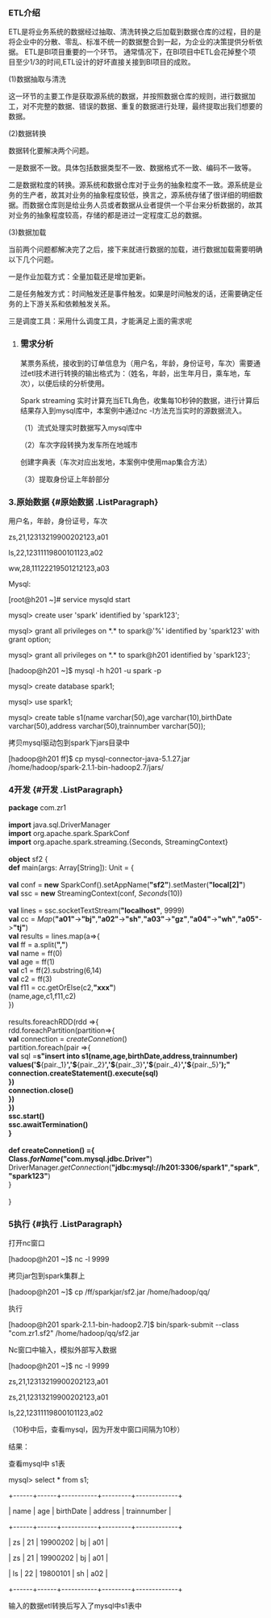 ### ETL介绍

ETL是将业务系统的数据经过抽取、清洗转换之后加载到数据仓库的过程，目的是将企业中的分散、零乱、标准不统一的数据整合到一起，为企业的决策提供分析依据。
ETL是BI项目重要的一个环节。
通常情况下，在BI项目中ETL会花掉整个项目至少1/3的时间,ETL设计的好坏直接关接到BI项目的成败。

(1)数据抽取与清洗

这一环节的主要工作是获取源系统的数据，并按照数据仓库的规则，进行数据加工，对不完整的数据、错误的数据、重复的数据进行处理，最终提取出我们想要的数据。

(2)数据转换

数据转化要解决两个问题。

一是数据不一致。具体包括数据类型不一致、数据格式不一致、编码不一致等。

二是数据粒度的转换。源系统和数据仓库对于业务的抽象粒度不一致。源系统是业务的生产者，故其对业务的抽象程度较低，换言之，源系统存储了很详细的明细数据。而数据仓库则是给业务人员或者数据从业者提供一个平台来分析数据的，故其对业务的抽象程度较高，存储的都是进过一定程度汇总的数据。

(3)数据加载

当前两个问题都解决完了之后，接下来就进行数据的加载，进行数据加载需要明确以下几个问题。

一是作业加载方式：全量加载还是增加更新。

二是任务触发方式：时间触发还是事件触发。如果是时间触发的话，还需要确定任务的上下游关系和依赖触发关系。

三是调度工具：采用什么调度工具，才能满足上面的需求呢

1.  ### 需求分析

    某票务系统，接收到的订单信息为（用户名，年龄，身份证号，车次）需要通过etl技术进行转换的输出格式为：（姓名，年龄，出生年月日，乘车地，车次），以便后续的分析使用。

    Spark streaming
    实时计算充当ETL角色，收集每10秒钟的数据，进行计算后结果存入到mysql库中，本案例中通过nc
    -l方法充当实时的源数据流入。

    （1）流式处理实时数据写入mysql库中

    （2）车次字段转换为发车所在地城市

    创建字典表（车次对应出发地，本案例中使用map集合方法）

    （3）提取身份证上年龄部分

### 3.原始数据 {#原始数据 .ListParagraph}

用户名，年龄，身份证号，车次

zs,21,12313219900202123,a01

ls,22,12311119800101123,a02

ww,28,11122219501212123,a03

Mysql:

\[root@h201 \~\]\# service mysqld start

mysql&gt; create user 'spark' identified by 'spark123';

mysql&gt; grant all privileges on \*.\* to spark@'%' identified by
'spark123' with grant option;

mysql&gt; grant all privileges on \*.\* to spark@h201 identified by
'spark123';

\[hadoop@h201 \~\]\$ mysql -h h201 -u spark -p

mysql&gt; create database spark1;

mysql&gt; use spark1;

mysql&gt; create table s1(name varchar(50),age varchar(10),birthDate
varchar(50),address varchar(50),trainnumber varchar(50));

拷贝mysql驱动包到spark下jars目录中

\[hadoop@h201 ff\]\$ cp mysql-connector-java-5.1.27.jar
/home/hadoop/spark-2.1.1-bin-hadoop2.7/jars/

### 4开发  {#开发 .ListParagraph}

**package** com.zr1\
\
**import** java.sql.DriverManager\
**import** org.apache.spark.SparkConf\
**import** org.apache.spark.streaming.{Seconds, StreamingContext}\
\
**object** sf2 {\
**def** main(args: Array\[String\]): Unit = {\
\
**val** conf = **new**
SparkConf().setAppName(**"sf2"**).setMaster(**"local\[2\]"**)\
**val** ssc = **new** StreamingContext(conf, *Seconds*(10))\
\
**val** lines = ssc.socketTextStream(**"localhost"**, 9999)\
**val** cc =
*Map*(**"a01"**-&gt;**"bj"**,**"a02"**-&gt;**"sh"**,**"a03"**-&gt;**"gz"**,**"a04"**-&gt;**"wh"**,**"a05"**-&gt;**"tj"**)\
**val** results = lines.map(a=&gt;{\
**val** ff = a.split(**","**)\
**val** name = ff(0)\
**val** age = ff(1)\
**val** c1 = ff(2).substring(6,14)\
**val** c2 = ff(3)\
**val** f11 = cc.getOrElse(c2,**"xxx"**)\
(name,age,c1,f11,c2)\
})\
\
results.foreachRDD(rdd =&gt;{\
rdd.foreachPartition(partition=&gt;{\
**val** connection = *createConnetion*()\
partition.foreach(pair =&gt;{\
**val** sql =**s"insert into s1(name,age,birthDate,address,trainnumber)
values('\$**{pair.\_1}**','\$**{pair.\_2}**','\$**{pair.\_3}**','\$**{pair.\_4}**','\$**{pair.\_5}**');"\
**connection.createStatement().execute(sql)\
})\
connection.close()\
})\
})\
ssc.start()\
ssc.awaitTermination()\
}\
\
**def** createConnetion() ={\
Class.*forName*(**"com.mysql.jdbc.Driver"**)\
DriverManager.*getConnection*(**"jdbc:mysql://h201:3306/spark1"**,**"spark"**,**"spark123"**)\
}\
\
}

### 5执行 {#执行 .ListParagraph}

打开nc窗口

\[hadoop@h201 \~\]\$ nc -l 9999

拷贝jar包到spark集群上

\[hadoop@h201 \~\]\$ cp /ff/sparkjar/sf2.jar /home/hadoop/qq/

执行

\[hadoop@h201 spark-2.1.1-bin-hadoop2.7\]\$ bin/spark-submit --class
"com.zr1.sf2" /home/hadoop/qq/sf2.jar

Nc窗口中输入，模拟外部写入数据

\[hadoop@h201 \~\]\$ nc -l 9999

zs,21,12313219900202123,a01

zs,21,12313219900202123,a01

ls,22,12311119800101123,a02

（10秒中后，查看mysql，因为开发中窗口间隔为10秒）

结果：

查看mysql中 s1表

mysql&gt; select \* from s1;

+------+------+-----------+---------+-------------+

| name | age | birthDate | address | trainnumber |

+------+------+-----------+---------+-------------+

| zs | 21 | 19900202 | bj | a01 |

| zs | 21 | 19900202 | bj | a01 |

| ls | 22 | 19800101 | sh | a02 |

+------+------+-----------+---------+-------------+

输入的数据etl转换后写入了mysql中s1表中
